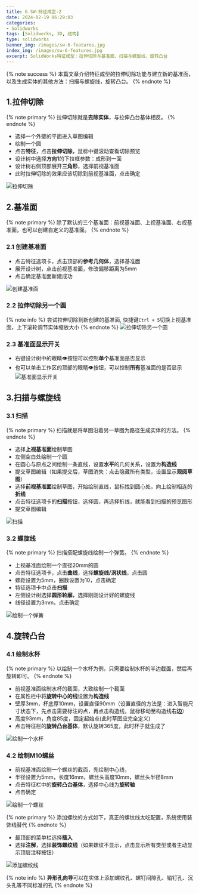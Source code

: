 ```yaml
---
title: 6.SW-特征成型-2
date: 2024-02-19 06:29:03
categories:
- Solidworks
tags: [Solidworks, 3D, 结构]
type: solidworks
banner_img: /images/sw-6-features.jpg
index_img: /images/sw-6-features.jpg
excerpt: SolidWorks特征成型：拉伸切除与基准面、扫描与螺旋线、旋转凸台
---
```


{% note success %}
本篇文章介绍特征成型的拉伸切除功能与建立新的基准面，以及生成实体的其他方法：扫描与螺旋线，旋转凸台。
{% endnote %}

## 1.拉伸切除
{% note primary %}
拉伸切除就是**去除实体**，与拉伸凸台基体相反。
{% endnote %}
- 选择一个外壁的平面进入草图编辑
- 绘制一个圆
- 点击**特征**，点击**拉伸切除**，鼠标中键滚动查看切除预览
- 设计树中选择**方向1**的下拉框参数：成形到一面
- 设计树右侧顶部展开**三角形**，选择前视基准面
- 此时拉伸切除的效果应该切除到前视基准面，点击确定

![拉伸切除](delete_body.gif)

## 2.基准面
{% note primary %}
除了默认的三个基准面：前视基准面、上视基准面、右视基准面，也可以创建自定义的基准面。
{% endnote %}

### 2.1 创建基准面
- 点击特征选项卡，点击顶部的**参考几何体**，选择基准面
- 展开设计树，点击前视基准面，修改偏移距离为5mm
- 点击确定基准面新建成功

![创建基准面](new_benchmark.gif)

### 2.2 拉伸切除另一个圆
{% note info %}
尝试拉伸切除到新创建的基准面, 快捷键`Ctrl + 5`切换上视基准面，上下滚轮调节实体缩放大小
{% endnote %}
![拉伸切除另一个圆](delete_another_body.gif)

### 2.3 基准面显示开关
- 右键设计树中的眼睛👁按钮可以控制**单个**基准面是否显示
- 也可以单击工作区的顶部的眼睛👁按钮，可以控制**所有**基准面的是否显示
![基准面显示开关](toggle_benchmark.gif)

## 3.扫描与螺旋线
### 3.1 扫描
{% note primary %}
扫描就是将草图沿着另一草图为路径生成实体的方法。
{% endnote %}
- 选择**上视基准面**绘制草图
- 左侧空白处绘制一个圆
- 在圆心与原点之间绘制一条直线，设置**水平**的几何关系，设置为**构造线**
- 提交草图编辑（如果提交后，草图消失：点击隐藏所有类型，设置显示**观阅草图**）
- 选择**前视基准面**绘制草图，开始绘制直线，鼠标找到圆心处，向上绘制相连的**折线**
- 点击特征选项卡的**扫描**按钮，选择圆，再选择折线，就能看到扫描的预览图形
- 提交草图编辑

![扫描](scanner.gif)

### 3.2 螺旋线
{% note primary %}
扫描搭配螺旋线绘制一个弹簧。
{% endnote %}
- 上视基准面绘制一个直径20mm的圆
- 点击特征选项卡，点击**曲线**，选择**螺旋线/涡状线**，点击圆
- 螺距设置为5mm，圈数设置为10，点击确定
- 特征选项卡中点击**扫描**
- 左侧设计树选择**圆形轮廓**，选择刚刚设计好的螺旋线
- 线径设置为3mm，点击确定

![绘制一个弹簧](spiral.gif)

## 4.旋转凸台
### 4.1 绘制水杯
{% note primary %}
以绘制一个水杯为例，只需要绘制水杯的半边截面，然后再旋转即可。
{% endnote %}

- 前视基准面绘制水杯的截面，大致绘制一个截面
- 在属性栏中将**旋转中心的线**设置为**构造线**
- 壁厚3mm，杯底厚10mm，设置直径90mm（设置直径的方法是：进入智能尺寸状态下，先点击需要标注的点，再点击构造线，鼠标移动至构造线**右边**）
- 高度93mm，角度85度，固定起始点(此时草图应完全定义)
- 点击特征栏的**旋转凸台基体**，默认旋转365度，此时杯子就生成了

![绘制一个水杯](glass.gif)

### 4.2 绘制M10螺丝

- 前视基准面绘制一个螺丝的截面，先绘制中心线，
- 半径设置为5mm，长度16mm，螺丝头高度10mm，螺丝头半径8mm
- 点击特征栏中的**旋转凸台基体**，选择中心线为**旋转轴**
- 点击确定

![绘制一个螺丝](screw.gif)

{% note primary %}
添加螺纹的方式如下，真正的螺纹线太吃配置，系统使用装饰线替代
{% endnote %}
- 最顶部的菜单栏选择**插入**
- 选择**注解**，选择**装饰螺纹线**（如果螺纹不显示，点击显示所有类型或者主动显示顶层注释按钮）

![添加螺纹线](decoration.gif)

{% note info %}
**异形孔向导**可以在实体上添加螺纹孔、螺钉间隙孔、销钉孔、沉头孔等不同标准的孔
{% endnote %}
